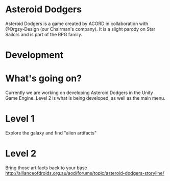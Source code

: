 # Asteroid Dodgers

Asteroid Dodgers is a game created by ACORD in collaboration with @Orgzy-Design (our Chairman's company). It is a slight parody on Star Sailors and is part of the RPG family.

# Development

# What's going on? 
Currently we are working on developing Asteroid Dodgers in the Unity Game Engine. Level 2 is what is being developed, as well as the main menu.

# Level 1
Explore the galaxy and find "alien artifacts"

# Level 2

Bring those artifacts back to your base
http://allianceofdroids.org.au/aod/forums/topic/asteroid-dodgers-storyline/
